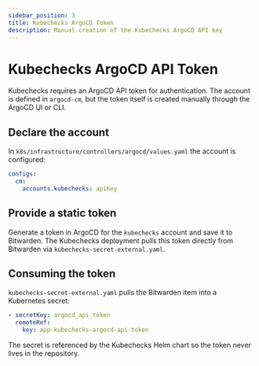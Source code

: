 ```yaml
---
sidebar_position: 3
title: Kubechecks ArgoCD Token
description: Manual creation of the Kubechecks ArgoCD API key
---
```


# Kubechecks ArgoCD API Token

Kubechecks requires an ArgoCD API token for authentication. The account is defined in `argocd-cm`, but the token itself is
created manually through the ArgoCD UI or CLI.

## Declare the account

In `k8s/infrastructure/controllers/argocd/values.yaml` the account is configured:

```yaml
configs:
  cm:
    accounts.kubechecks: apiKey
```

## Provide a static token

Generate a token in ArgoCD for the `kubechecks` account and save it to Bitwarden. The Kubechecks deployment pulls this token directly from Bitwarden via `kubechecks-secret-external.yaml`.

## Consuming the token

`kubechecks-secret-external.yaml` pulls the Bitwarden item into a Kubernetes secret:

```yaml
- secretKey: argocd_api_token
  remoteRef:
    key: app-kubechecks-argocd-api-token
```

The secret is referenced by the Kubechecks Helm chart so the token never lives in the repository.
